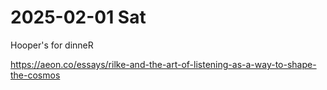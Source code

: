 # 2025-02-01 Sat

Hooper's for dinneR

https://aeon.co/essays/rilke-and-the-art-of-listening-as-a-way-to-shape-the-cosmos

